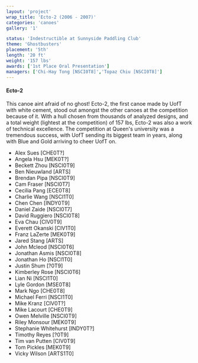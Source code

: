 ```yaml
---
layout: 'project'
wrap_title: 'Ecto-2 (2006 - 2007)'
categories: 'canoes'
gallery: '1'

status: 'Indestructible at Sunnyside Paddling Club'
theme: 'Ghostbusters'
placement: '5th'
length: '20 ft'
weight: '157 lbs'
awards: ['1st Place Oral Presentation']
managers: ['Chi-Hay Tong [NSCI0T8]','Topaz Chiu [NSCI0T8]']
---
```

#### Ecto-2

This canoe aint afraid of no ghost! Ecto-2, the first canoe made by UofT with white cement, stood out amongst the other canoes at the competition because of it. With a hull chosen from thousands of analyzed designs, and a total weight (lightest at the competition) of 157 lbs, Ecto-2 was also a work of technical excellence. The competition at Queen's university was a tremendous success, with UofT sending its biggest team in years, along with Blue and Gold arriving to cheer UofT on.

 - Alex Sues [CHE0T?]
 - Angela Hsu [MEK0T?]
 - Beckett Zhou [NSCI0T9]
 - Ben Nieuwland [ARTS]
 - Brendan Pipa [NSCI0T9]
 - Cam Fraser [NSCI0T7]
 - Cecilia Pang [ECE0T8]
 - Charlie Wang [NSCI1T0]
 - Chen Chen [INDY0T9]
 - Daniel Zaide [NSCI0T7]
 - David Ruggiero [NSCI0T8]
 - Eva Chau [CIV0T9]
 - Everett Okanski [CIV1T0]
 - Franz LaZerte [MEK0T9]
 - Jared Stang [ARTS]
 - John Mcleod [NSCI0T6]
 - Jonathan Asmis [NSCI0T8]
 - Jonathan Ho [NSCI1T0]
 - Justin Shum [?0T9]
 - Kimberley Rose [NSCI0T6]
 - Lian Ni [NSCI1T0]
 - Lyle Gordon [MSE0T8]
 - Mark Ngo [CHE0T8]
 - Michael Ferri [NSCI1T0]
 - Mike Kranz [CIV0T?]
 - Mike Lacourt [CHE0T9]
 - Owen Melville [NSCI0T9]
 - Riley Monsour [MEK0T9]
 - Stephanie Whitehurst [INDY0T?]
 - Timothy Reyes [?0T9]
 - Tim van Putten [CIV0T9]
 - Tom Pickles [MEK0T9]
 - Vicky Wilson [ARTS1T0]
